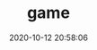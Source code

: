 ---
layout: game
title: game
date: 2020-10-12 20:58:06
keywords: 
description: 
comments: false
photos: https://cdn.jsdelivr.net/gh/yuu2b/cdn/img/banner/game.jpg
game:
    - title: 动物棋
      img: https://cdn.jsdelivr.net/gh/yuu2b/cdn/img/game/animal.jpg
      link: pages/animal/index.html 
    - title: 堆箱子
      img: https://cdn.jsdelivr.net/gh/yuu2b/cdn/img/game/heap.jpg
      link: pages/heap/index.html
    - title: 俄罗斯方块
      img: https://cdn.jsdelivr.net/gh/yuu2b/cdn/img/game/tetris.jpg
      link: pages/tetris/index.html 
    - title: 放烟花
      img: https://cdn.jsdelivr.net/gh/yuu2b/cdn/img/game/fireworks.jpg
      link: pages/fireworks/index.html
    - title: 放木头
      img: https://cdn.jsdelivr.net/gh/yuu2b/cdn/img/game/wood.jpg
      link: pages/wood/index.html
    - title: flappy-bird
      img: https://cdn.jsdelivr.net/gh/yuu2b/cdn/img/game/flappy-bird.jpg
      link: pages/flappy-bird/index.html
    - title: 过马路
      img: https://cdn.jsdelivr.net/gh/yuu2b/cdn/img/game/cross road.jpg
      link: pages/across-road/index.html
    - title: 火焰喷射
      img: https://cdn.jsdelivr.net/gh/yuu2b/cdn/img/game/fire.jpg
      link: pages/fire/index.html
    - title: 接火球
      img: https://cdn.jsdelivr.net/gh/yuu2b/cdn/img/game/breakout.jpg
      link: pages/breakout/index.html
    - title: 立方体波浪
      img: https://cdn.jsdelivr.net/gh/yuu2b/cdn/img/game/wave.jpg
      link: pages/wave/index.html
    - title: 魔方
      img: https://cdn.jsdelivr.net/gh/yuu2b/cdn/img/game/cube.jpg
      link: pages/cube/index.html            
    - title: 切水果
      img: https://cdn.jsdelivr.net/gh/yuu2b/cdn/img/game/fruit.jpg
      link: pages/fruit/index.html 
    - title: 是男人就闯关
      img: https://cdn.jsdelivr.net/gh/yuu2b/cdn/img/game/mario.jpg
      link: pages/mario/index.html      
    - title: 水中的球
      img: https://cdn.jsdelivr.net/gh/yuu2b/cdn/img/game/water.jpg
      link: pages/water/index.html      
    - title: 撕网
      img: https://cdn.jsdelivr.net/gh/yuu2b/cdn/img/game/tear.jpg
      link: pages/tear/index.html
    - title: 坦克大战
      img: https://cdn.jsdelivr.net/gh/yuu2b/cdn/img/game/tank.jpg
      link: pages/tank/index.html
    - title: 推箱子
      img: https://cdn.jsdelivr.net/gh/yuu2b/cdn/img/game/pushbox.jpg
      link: pages/pushbox/index.html       
    - title: 五彩连珠
      img: https://cdn.jsdelivr.net/gh/yuu2b/cdn/img/game/color.jpg
      link: pages/color/index.html      
    - title: 五子棋
      img: https://cdn.jsdelivr.net/gh/yuu2b/cdn/img/game/gomoku.jpg
      link: pages/gomoku/index.html      
    - title: 下雨
      img: https://cdn.jsdelivr.net/gh/yuu2b/cdn/img/game/rain.jpg
      link: pages/rain/index.html 
    - title: 找不同
      img: https://cdn.jsdelivr.net/gh/yuu2b/cdn/img/game/differ.jpg
      link: pages/differ/index.html
    - title: 中国象棋
      img: https://cdn.jsdelivr.net/gh/yuu2b/cdn/img/game/chess.jpg
      link: pages/chess/index.html      
---